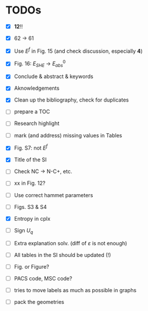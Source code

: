 # TODOs

- [x] **12**!!
- [x] 62 → 61
- [x] Use $E^f$ in Fig. 15 (and check discussion, especially **4**)
- [x] Fig. 16: $E_{SHE}$ → $E^0_{abs}$
- [x] Conclude & abstract & keywords
- [x] Aknowledgements
- [x] Clean up the bibliography, check for duplicates

- [ ] prepare a TOC
- [ ] Research highlight
- [ ] mark (and address) missing values in Tables
- [x] Fig. S7: not $E^f$
- [x] Title of the SI
- [ ] Check NC → N-C+, etc.
- [ ] xx in Fig. 12?
- [ ] Use correct hammet parameters
- [ ] Figs. S3 & S4
- [x] Entropy in cplx
- [ ] Sign $U_q$
- [ ] Extra explanation solv. (diff of $\varepsilon$ is not enough)
- [ ] All tables in the SI should be updated (!)

- [ ] Fig. or Figure?
- [ ] PACS code, MSC code?
- [ ] tries to move labels as much as possible in graphs
- [ ] pack the geometries
